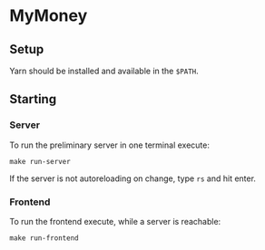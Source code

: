 # MyMoney

## Setup

Yarn should be installed and available in the `$PATH`.

## Starting

### Server

To run the preliminary server in one terminal execute:

```
make run-server
```

If the server is not autoreloading on change, type `rs` and hit enter.

### Frontend

To run the frontend execute, while a server is reachable:

```
make run-frontend
```
